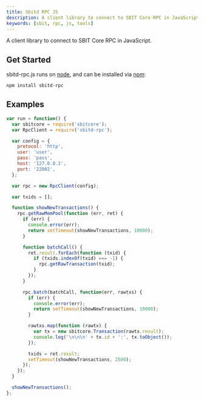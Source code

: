 ```yaml
---
title: Sbitd RPC JS
description: A client library to connect to SBIT Core RPC in JavaScript.
keywords: [sbit, rpc, js, tools]
---
```


A client library to connect to SBIT Core RPC in JavaScript.

## Get Started

sbitd-rpc.js runs on [node](http://nodejs.org/), and can be installed via [npm](https://npmjs.org/):

``` bash
npm install sbitd-rpc
```

## Examples

```javascript
var run = function() {
  var sbitcore = require('sbitcore');
  var RpcClient = require('sbitd-rpc');

  var config = {
    protocol: 'http',
    user: 'user',
    pass: 'pass',
    host: '127.0.0.1',
    port: '22002',
  };

  var rpc = new RpcClient(config);

  var txids = [];

  function showNewTransactions() {
    rpc.getRawMemPool(function (err, ret) {
      if (err) {
        console.error(err);
        return setTimeout(showNewTransactions, 10000);
      }

      function batchCall() {
        ret.result.forEach(function (txid) {
          if (txids.indexOf(txid) === -1) {
            rpc.getRawTransaction(txid);
          }
        });
      }

      rpc.batch(batchCall, function(err, rawtxs) {
        if (err) {
          console.error(err);
          return setTimeout(showNewTransactions, 10000);
        }

        rawtxs.map(function (rawtx) {
          var tx = new sbitcore.Transaction(rawtx.result);
          console.log('\n\n\n' + tx.id + ':', tx.toObject());
        });

        txids = ret.result;
        setTimeout(showNewTransactions, 2500);
      });
    });
  }

  showNewTransactions();
};
```